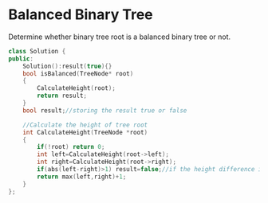 # Balanced Binary Tree
Determine whether binary tree root is a balanced binary tree or not.

```c++
class Solution {
public:
    Solution():result(true){}
    bool isBalanced(TreeNode* root) 
    {
        CalculateHeight(root);
        return result;
    }
    bool result;//storing the result true or false

    //Calculate the height of tree root
    int CalculateHeight(TreeNode *root)
    {
        if(!root) return 0;
        int left=CalculateHeight(root->left);
        int right=CalculateHeight(root->right);
        if(abs(left-right)>1) result=false;//if the height difference is greater than 1, result is false.
        return max(left,right)+1;
    }
};
```